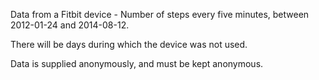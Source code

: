 Data from a Fitbit device - Number of steps every five minutes, between 2012-01-24 and 2014-08-12.  

There will be days during which the device was not used.  

Data is supplied anonymously, and must be kept anonymous.  